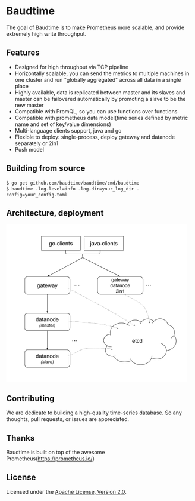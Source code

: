 # Baudtime

The goal of Baudtime is to make Prometheus more scalable, and provide extremely high write throughput.


## Features
* Designed for high throughput via TCP pipeline
* Horizontally scalable, you can send the metrics to multiple machines in one cluster and run "globally aggregated" across all data in a single place
* Highly available, data is replicated between master and its slaves and master can be failovered automatically by promoting a slave to be the new master
* Compatible with PromQL, so you can use functions over functions
* Compatible with prometheus data model(time series defined by metric name and set of key/value dimensions)
* Multi-language clients support, java and go
* Flexible to deploy: single-process, deploy gateway and datanode separately or 2in1
* Push model
  

## Building from source
    $ go get github.com/baudtime/baudtime/cmd/baudtime
    $ baudtime -log-level=info -log-dir=your_log_dir -config=your_config.toml

## Architecture, deployment
![architecture](https://raw.githubusercontent.com/baudtime/baudtime.github.io/master/baudtime.png)

## Contributing
We are dedicate to building a high-quality time-series database. So any thoughts, pull requests, or issues are appreciated.

## Thanks
Baudtime is built on top of the awesome Prometheus(https://prometheus.io/)

## License
Licensed under the [Apache License, Version 2.0](https://www.apache.org/licenses/LICENSE-2.0).
